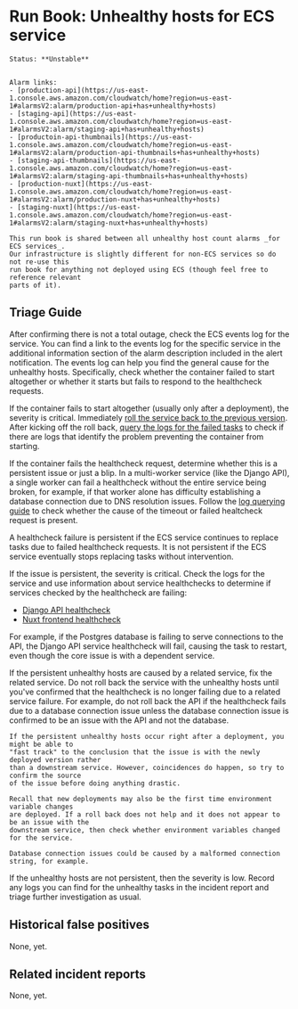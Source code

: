 # Run Book: Unhealthy hosts for ECS service

```{admonition} Metadata
Status: **Unstable**


Alarm links:
- [production-api](https://us-east-1.console.aws.amazon.com/cloudwatch/home?region=us-east-1#alarmsV2:alarm/production-api+has+unhealthy+hosts)
- [staging-api](https://us-east-1.console.aws.amazon.com/cloudwatch/home?region=us-east-1#alarmsV2:alarm/staging-api+has+unhealthy+hosts)
- [productoin-api-thumbnails](https://us-east-1.console.aws.amazon.com/cloudwatch/home?region=us-east-1#alarmsV2:alarm/production-api-thumbnails+has+unhealthy+hosts)
- [staging-api-thumbnails](https://us-east-1.console.aws.amazon.com/cloudwatch/home?region=us-east-1#alarmsV2:alarm/staging-api-thumbnails+has+unhealthy+hosts)
- [production-nuxt](https://us-east-1.console.aws.amazon.com/cloudwatch/home?region=us-east-1#alarmsV2:alarm/production-nuxt+has+unhealthy+hosts)
- [staging-nuxt](https://us-east-1.console.aws.amazon.com/cloudwatch/home?region=us-east-1#alarmsV2:alarm/staging-nuxt+has+unhealthy+hosts)
```

```{note}
This run book is shared between all unhealthy host count alarms _for ECS services_.
Our infrastructure is slightly different for non-ECS services so do not re-use this
run book for anything not deployed using ECS (though feel free to reference relevant
parts of it).
```

## Triage Guide

After confirming there is not a total outage, check the ECS events log for the
service. You can find a link to the events log for the specific service in the
additional information section of the alarm description included in the alert
notification. The events log can help you find the general cause for the
unhealthy hosts. Specifically, check whether the container failed to start
altogether or whether it starts but fails to respond to the healthcheck
requests.

If the container fails to start altogether (usually only after a deployment),
the severity is critical. Immediately
[roll the service back to the previous version](/general/deployment.md#rollbacks).
After kicking off the roll back,
[query the logs for the failed tasks](/meta/monitoring/cloudwatch_logs/index.md)
to check if there are logs that identify the problem preventing the container
from starting.

If the container fails the healthcheck request, determine whether this is a
persistent issue or just a blip. In a multi-worker service (like the Django
API), a single worker can fail a healthcheck without the entire service being
broken, for example, if that worker alone has difficulty establishing a database
connection due to DNS resolution issues. Follow the
[log querying guide](/meta/monitoring/cloudwatch_logs/index.md) to check whether
the cause of the timeout or failed healtcheck request is present.

A healthcheck failure is persistent if the ECS service continues to replace
tasks due to failed healthcheck requests. It is not persistent if the ECS
service eventually stops replacing tasks without intervention.

If the issue is persistent, the severity is critical. Check the logs for the
service and use information about service healthchecks to determine if services
checked by the healthcheck are failing:

- [Django API healthcheck](/api/reference/healthcheck.md)
- [Nuxt frontend healthcheck](/frontend/reference/healthcheck.md)

For example, if the Postgres database is failing to serve connections to the
API, the Django API service healthcheck will fail, causing the task to restart,
even though the core issue is with a dependent service.

If the persistent unhealthy hosts are caused by a related service, fix the
related service. Do not roll back the service with the unhealthy hosts until
you've confirmed that the healthcheck is no longer failing due to a related
service failure. For example, do not roll back the API if the healthcheck fails
due to a database connection issue unless the database connection issue is
confirmed to be an issue with the API and not the database.

```{hint}
If the persistent unhealthy hosts occur right after a deployment, you might be able to
"fast track" to the conclusion that the issue is with the newly deployed version rather
than a downstream service. However, coincidences do happen, so try to confirm the source
of the issue before doing anything drastic.
```

```{warning}
Recall that new deployments may also be the first time environment variable changes
are deployed. If a roll back does not help and it does not appear to be an issue with the
downstream service, then check whether environment variables changed for the service.

Database connection issues could be caused by a malformed connection string, for example.
```

If the unhealthy hosts are not persistent, then the severity is low. Record any
logs you can find for the unhealthy tasks in the incident report and triage
further investigation as usual.

## Historical false positives

None, yet.

## Related incident reports

None, yet.
